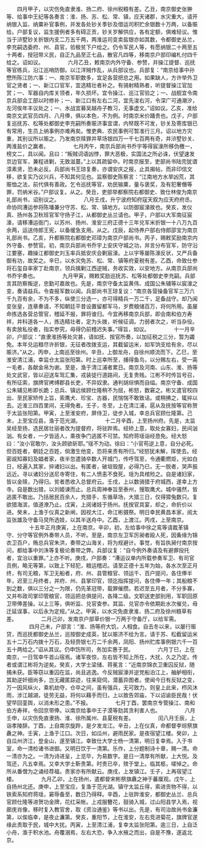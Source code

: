 <!-- { "loadSidebar": true } -->
　　四月甲子，以灾伤免直隶淮、扬二府、徐州税粮有差。乙丑，南京御史张翀等、给事中王纪等各奏言：淮、扬、苏、松、常、镇，应天诸郡，水灾重大，请开纳银入监、纳粟补官事例，并发各处钞关季钞及借运司积贮余银数十万两，以备赈给。户部复议，监生援例者多有碍正贡，钞关岁解供应，各有定额，俱难轻议。惟当于浒墅钞关折银内支二万五千两，两淮运司变卖盐银亦如其数，令都御史丛兰，李充嗣选委府、州、县官，验极贫下户给之。仍令军民人等，有愿纳银二十两至五十两者，授冠带义民，自正九品至正七品，散官凡四等，移南京户部印编札付四千给之。诏如议。
　　
　　六月乙丑，敕南京内外守备、参赞，并操江提督、巡抚等官练兵，沿江巡哨防御。以江洋贼作乱，从兵部议也。兵部复：“南京给事中孙懋所陈江防六事：一、南京军职数多，宜足各营把总之用。如果缺人，方许举外卫官之贤者；一、新江口官军，宜选精壮者补之。有骑射精熟者，听提督操江官加赏；一、军器自内库关领者，年久损坏。宜令操江、巡江官验之；一、战舰宜令南京兵部会工部以时修补；一、新江口有左右二河，宜先浚右河，令深广可通潮汐，左河俟年丰议处之；一、水战宜募吴越舟子教习，无事虚文。”诏如议。乙亥，准给南京文武官员四月、八月俸，俱以本色，不为例。时南京米价踊贵也。戊子，户部复巡抚苏、松等处都御史李充嗣所奏赈济事宜谓，内帑既不可发，钞关及寄库银已有常用，生员上纳事例亦难再矣。惟吏典、农民事例可暂准行三月。诏以地方灾重，其别议所以赈之。乃发南京赎罪并草场银四万一千七百两有奇，并浒墅钞关、两淮盐价之赢者。
　　
　　七月丙午，南京兵部尚书乔宇等得宸濠所移伪檄一，榜文二，具以闻。且曰：“叛贼词语凶悖，罪大恶极，实国法之所必诛，伏望速发京边官军，兼程进剿，无致滋蔓。”上以其疏留中。时南京报至，吏部尚书陆完犹谓漳素贤，恐未必反。兵部尚书王琼复奏，亦谓安庆之报，止具揭帖，而非印信文移，欲复实乃议兴兵，不知其何见也。监察御史陈察言：“江南地方水旱凶荒，其赈恤之法，前代俱有善政。乞令巡抚等官，劝民输粟，量与褒奖，及有犯奢僭等罪，罚纳米谷。”户部议复。从之。癸丑，吏部举都察院右都御史、致仕林俊为南京礼部尚书，诏别议之。
　　
　　八月壬戌，升宁波府知府寇天叙为应天府府丞。命协同漕运参将陈璠兼分守苏、松、常、镇地方。以防御宸濠故也。癸亥，发仪真、扬州各卫秋班官军守扬子江，从都御史丛兰请也。甲子，户部以大军南征宸濠，请移漕运衙门，以苏州、扬州、淮安三府正德十三年兑军米折银一十八万九百余两，运送侍郎王宪，以备缓急支用。从之。戊辰，起侍养户部右侍郎邵宝为南京礼部尚书。乙亥，升都察院右都御史邓璋为南京户部尚书。丙子，赐敕奖励南京内外守备、参赞官。初，南京兵部尚书乔宇上安庆守城之功，并言分布官军，防守沿江要塞，趣操江都御史刘玉率兵抵安庆会剿宸濠。上以宇等屡陈濠反状，又严兵备御有功，故奖之。辛巳，以水灾免苏、松、常、镇等府夏税有差。乙酉，命致仕参将石玺自率家丁赴南京，领兵擒剿江西逆贼，务收实效，以安地方。从南京兵部尚书乔宇奏也。
　　
　　九月甲寅，赐敕奖励巡抚苏、松等处都御史李充嗣。兵部言其防察叛逆，忠勤可嘉故也。先是，南京守备太监黄伟、成国公朱辅等以宸濠之变，奏请益兵。令查报军数以闻。兵部尚书王琼复议：“南京各营操备官军三万六千九百有余，不为不多，纵使三分选一，亦可得精兵一万二千，足备战守。却乃闻变张皇，连章奏请，不知朝廷平昔设置留都军马，岁费粮储百万，将何所用。虽屡命拣选各营总管官，稽延不报，罪将谁归。今宜再移南京兵部，即会南和伯方寿祥，并科道各一人，拣选精壮者，定为头拨，听候征调。力弱者次之，听当杂役。有卖放私役者，指实参究，毋得仍前稽迟失事。”得旨，如议。
　　
　　十一月辛卯，户部议：“直隶淮扬等处灾甚，请如抚、按官所奏，以加征税之三分，暂为蠲免。本年兑运粮尽许折银，无征者改拨支运，其截留运米，如军饷支给有余，尽以赈济。”从之。丙申，上南巡至徐州。辛丑，上御龙舟，自徐州顺流而下。乙巳，至淮安清江浦，幸监仓太监张阳第。时上巡幸所至，捕得鱼鸟，以分赐左右，受一脔一毛者，各献金帛为谢。至是，渔于清江浦者累日。南京及河南、山东、淮、扬等处文武官，皆以迎送车驾汇集，戎装徒行道路间，无复贵贱。江彬不时传旨号召，有所征索，旗牌官拷缚郡县长吏，不异奴隶。通判胡琮惧而自缢。南京守备、成国公朱辅见彬即长跪；总兵、镇远侯顾仕隆稍不为屈，彬怒，数窘之。彬又遣官校四出、至民家矫传上旨，索鹰犬、珍宝、古器，民惴惴不敢致诘。或稍拂之，辄捽以去。近淮三四百里间，无得免者。壬子，冬至，上在清江浦，扈从及抚按等官称贺于太监张阳第。甲寅，上至淮安府，屏侍卫，徒步入城，幸总兵官顾仕隆第。己未，上至宝应县，渔于范光湖。
　　
　　十二月辛酉，上至扬州府。先是，太监吴经至扬，选民居壮丽者改为提督府，将驻跸焉。经矫上意，取处女寡妇，民间汹汹。有女者，一夕皆适人，乘夜争门逃匿不可禁。知府蒋瑶诣经恳免。经大怒曰：“汝小官敢尔，汝头顾欲斫耶。”瑶不为动。徐曰：“小官苟逆上意，自分必死。但百姓者，朝廷之百姓，倘激生他变，恐将来责有所归。”经怒犹未解，挥使去。经密觇知寡妇及娼者家，夜半忽遣骑卒数人开城门，传呼驾至，令通衢燃炬，光如白日，经遍入其家，捽诸妇以出。有匿者，破垣毁屋，必得乃已，无一脱者，哭声振远近。寻以诸妇分送尼寺寄住，有二人愤恚不食死。瑶为具棺殓之。自是诸妇家，皆以金赎，乃得归。贫者悉收入总督府云。壬戌，上以数骑猎于府城西，遂幸上方寺。自是数出猎，以刘姬谏而止。总兵周神奉旨至泰州，搜取鹰犬。城中骚然，皆逃匿不敢出。乃括居民百余人，充猎手，东循草场，大猎三日，仅得獐兔数只。复欲猎海滨，值道潦乃止。戊寅，上阅诸妓于扬州。抚按官具宴，却之，命折价以进。癸未，上渔于仪真之新闸，因视大江，命江彬摄祭。明日幸民黄昌本家，阅太监张雄及守备马炅所选妓，以其半送舟中。乙酉，上渡江。丙戌，上至南京。
　　
　　十五年正月庚寅，上在南京。辛卯，初，左给事中徐之鸾等请裁革镇守、分守等官例外奏带人员，不听。至是，南京左卫军厉昶者殴人死，因夤缘为锦衣卫百户，贿总兵官朱洪，奏带之山海关，将为规避计。事觉，有旨执昶付南京按问，都给事中刘洙等复极论奏带之弊。兵部议复：“自今例外奏请及有避罪投托者，宜治以重罪。”上亦不听。庚戌，户部奏：“漕运议单内所载参奏军卫、有司官员例，略无等第，以致上下轻犯，粮运稽迟。请至正德十五年为始，各水次至正月终，有司无粮，军卫无船者，府、州、县管粮官、领运千、百户提问，各住俸半年，迟至三月终者，并府、州、县掌印官，领迄指挥提问，各住俸一年；其船粮不到之数，俱以三分之一为限，仍先革冠带，载罪催攒。若迟至五月者，不分多寡，又并布政司掌印管粮官，领运把总俱提问，各降二级。文职送吏部别用，军职回原卫带俸差操。以上三等，俱听监、兑官查参。其监、兑官亦令依期赴水次催兑，毋迁延误事，以后永为定规。”从之。甲寅，以水灾免直隶淮、扬二府及徐州粮草有差。
　　
　　二月己卯，发南京户部草价银一万两于守备厅，以给军需。
　　
　　四月己未，户部言：“淮、扬等府大饥，人相食。自去冬以来，以屡行赈贷，而巡抚都御史丛兰，巡按御史成英，犹以赈济不给为言。请于苏、松截留运米五十二万石内拨十万石，及轻赍银七万二千余两，凤阳、扬州贮库事例银六千一百五十两给之。”诏从其议。仍申饬所司，务加实惠于民。
　　
　　六月丁巳，上在南京，一日驾幸牛首山宿焉。诸军夜惊，左右皆不知上所在，大扰，久之乃定。传者或谓江彬将为逆矣。癸亥，大学士梁储、蒋冕言：“近南京锦衣卫重囚反狱，随捕未获。臣等窃以重囚在监，尚且逃逸。今反贼宸濠并逆党船泊江上，舳舻相衔，其助逆奸细尚多，岂无藏匿踪迹，往来窥伺，潜蓄异图者。使闻今日有反狱之变，万一因风纵火，乘机劫夺，仓卒之间，虽有强兵，无可致力。则皇上此来，栉风沐雨，涉江越湖，徒劳无益，将何以藉手而归，上以致告郊庙，下以诏谕臣民哉！伏望早回銮舆，以消未形之患。”不报。
　　
　　七月丁酉，罢南京专管操江、南和伯方寿祥，令回京带俸。以南京给事中王子漠等劾其贪利害人也。
　　
　　八月壬申，以灾伤免直隶扬、淮、徐所属州、县夏税有差。
　　
　　闰八月壬辰，上诣孝陵辞。丁酉，上自南京旋跸，是夕发龙江。辛丑，上在仪真，命都督李琮祭旗纛之神。壬寅，上渔于江口。次日，如瓜州，避雨民家。是夜宿望江楼。癸卯，上自瓜州济江，登金山，遂至镇江。幸致仕大学士杨一清第，明日复幸焉。入于书室，命一清检诸书进御。又明日饮于一清第。乐作，上分题制诗十章，赐一清。命一清亦为之。一清为诗进呈，上览毕，为易数字。是日一清厚有所献，上大悦。及驾还，凡五幸焉。又幸大学士靳贵第。时贵已卒，殡于堂上。临其柩，嗟悼之。命所从番僧为之诵经荐福，贵家亦有所献云。庚戌，上发镇江。壬子，上再宿望江楼。
　　
　　九月乙卯，上在扬州，遣都督宋彬祭旗纛之神于蕃厘观。戊午，上自扬州北还。庚申，上至宝应，复渔于范光湖。镇守太监丘得，索进贡物不得，以铁索系知府蒋瑶，窘辱备至，数日乃得释。辛酉，上驻跸淮安，都御史丛兰、总兵官顾仕隆等进贺功金牌，花红采帐。上戎服簪花，鼓骑入城，过山阳县学入焉，视廊庑肖像，移时复入教官舍，取《资治通鉴》等书以出。先是，有司治故尚书金濂第，以俟临幸，是夜止濂第。癸亥，重阳节，上在淮安，左右竞进菊花，旗牌官遂缘此责取于民，城中大扰。丙寅，上至清江浦，复幸太监张阳第。逾三日，上自泛小舟，渔于积水池。舟覆溺焉，左右大恐，争入水掖之而出，自是不豫，遂返北京。
　　
